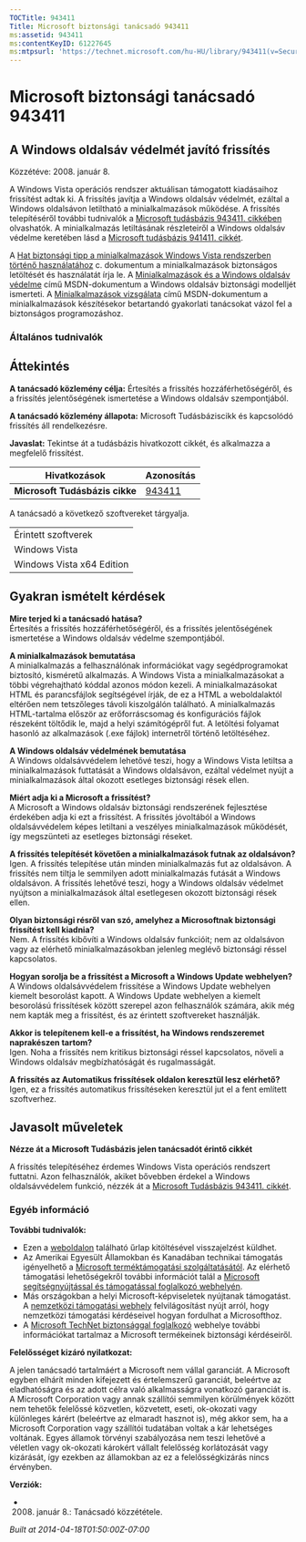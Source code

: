 ```yaml
---
TOCTitle: 943411
Title: Microsoft biztonsági tanácsadó 943411
ms:assetid: 943411
ms:contentKeyID: 61227645
ms:mtpsurl: 'https://technet.microsoft.com/hu-HU/library/943411(v=Security.10)'
---
```




Microsoft biztonsági tanácsadó 943411
=====================================

A Windows oldalsáv védelmét javító frissítés
--------------------------------------------

Közzétéve: 2008. január 8.

A Windows Vista operációs rendszer aktuálisan támogatott kiadásaihoz frissítést adtak ki. A frissítés javítja a Windows oldalsáv védelmét, ezáltal a Windows oldalsávon letiltható a minialkalmazások működése. A frissítés telepítéséről további tudnivalók a [Microsoft tudásbázis 943411. cikkében](http://support.microsoft.com/kb/943411) olvashatók. A minialkalmazás letiltásának részleteiről a Windows oldalsáv védelme keretében lásd a [Microsoft tudásbázis 941411. cikkét](http://support.microsoft.com/kb/941411).

A [Hat biztonsági tipp a minialkalmazások Windows Vista rendszerben történő használatához](http://www.microsoft.com/protect/yourself/downloads/gadgets.mspx) c. dokumentum a minialkalmazások biztonságos letöltését és használatát írja le. A [Minialkalmazások és a Windows oldalsáv védelme](http://msdn2.microsoft.com/en-us/library/bb508510.aspx) című MSDN-dokumentum a Windows oldalsáv biztonsági modelljét ismerteti. A [Minialkalmazások vizsgálata](http://msdn2.microsoft.com/en-us/library/bb498012.aspx) című MSDN-dokumentum a minialkalmazások készítésekor betartandó gyakorlati tanácsokat vázol fel a biztonságos programozáshoz.

### Általános tudnivalók

Áttekintés
----------


**A tanácsadó közlemény célja:** Értesítés a frissítés hozzáférhetőségéről, és a frissítés jelentőségének ismertetése a Windows oldalsáv szempontjából.

**A tanácsadó közlemény állapota:** Microsoft Tudásbáziscikk és kapcsolódó frissítés áll rendelkezésre.

**Javaslat:** Tekintse át a tudásbázis hivatkozott cikkét, és alkalmazza a megfelelő frissítést.

| Hivatkozások                   | Azonosítás                                       |
|--------------------------------|--------------------------------------------------|
| **Microsoft Tudásbázis cikke** | [943411](http://support.microsoft.com/kb/943411) |

A tanácsadó a következő szoftvereket tárgyalja.

|                           |
|---------------------------|
| Érintett szoftverek       |
| Windows Vista             |
| Windows Vista x64 Edition |

Gyakran ismételt kérdések
-------------------------


**Mire terjed ki a tanácsadó hatása?**  
Értesítés a frissítés hozzáférhetőségéről, és a frissítés jelentőségének ismertetése a Windows oldalsáv védelme szempontjából.

**A minialkalmazások bemutatása**  
A minialkalmazás a felhasználónak információkat vagy segédprogramokat biztosító, kisméretű alkalmazás. A Windows Vista a minialkalmazásokat a többi végrehajtható kóddal azonos módon kezeli. A minialkalmazásokat HTML és parancsfájlok segítségével írják, de ez a HTML a weboldalaktól eltérően nem tetszőleges távoli kiszolgálón található. A minialkalmazás HTML-tartalma először az erőforráscsomag és konfigurációs fájlok részeként töltődik le, majd a helyi számítógépről fut. A letöltési folyamat hasonló az alkalmazások (.exe fájlok) internetről történő letöltéséhez.

**A Windows oldalsáv védelmének bemutatása**  
A Windows oldalsávvédelem lehetővé teszi, hogy a Windows Vista letiltsa a minialkalmazások futtatását a Windows oldalsávon, ezáltal védelmet nyújt a minialkalmazások által okozott esetleges biztonsági rések ellen.

**Miért adja ki a Microsoft a frissítést?**  
A Microsoft a Windows oldalsáv biztonsági rendszerének fejlesztése érdekében adja ki ezt a frissítést. A frissítés jóvoltából a Windows oldalsávvédelem képes letiltani a veszélyes minialkalmazások működését, így megszünteti az esetleges biztonsági réseket.

**A frissítés telepítését követően a minialkalmazások futnak az oldalsávon?**  
Igen. A frissítés telepítése után minden minialkalmazás fut az oldalsávon. A frissítés nem tiltja le semmilyen adott minialkalmazás futását a Windows oldalsávon. A frissítés lehetővé teszi, hogy a Windows oldalsáv védelmet nyújtson a minialkalmazások által esetlegesen okozott biztonsági rések ellen.

**Olyan biztonsági résről van szó, amelyhez a Microsoftnak biztonsági frissítést kell kiadnia?**  
Nem. A frissítés kibővíti a Windows oldalsáv funkcióit; nem az oldalsávon vagy az elérhető minialkalmazásokban jelenleg meglévő biztonsági réssel kapcsolatos.

**Hogyan sorolja be a frissítést a Microsoft a Windows Update webhelyen?**  
A Windows oldalsávvédelem frissítése a Windows Update webhelyen kiemelt besorolást kapott. A Windows Update webhelyen a kiemelt besorolású frissítések között szerepel azon felhasználók számára, akik még nem kapták meg a frissítést, és az érintett szoftvereket használják.

**Akkor is telepítenem kell-e a frissítést, ha Windows rendszeremet naprakészen tartom?**  
Igen. Noha a frissítés nem kritikus biztonsági réssel kapcsolatos, növeli a Windows oldalsáv megbízhatóságát és rugalmasságát.

**A frissítés az Automatikus frissítések oldalon keresztül lesz elérhető?**  
Igen, ez a frissítés automatikus frissítéseken keresztül jut el a fent említett szoftverhez.

Javasolt műveletek
------------------


**Nézze át a Microsoft Tudásbázis jelen tanácsadót érintő cikkét**

A frissítés telepítéséhez érdemes Windows Vista operációs rendszert futtatni. Azon felhasználók, akiket bővebben érdekel a Windows oldalsávvédelem funkció, nézzék át a [Microsoft Tudásbázis 943411. cikkét](http://support.microsoft.com/kb/943411).

### Egyéb információ

**További tudnivalók:**

-   Ezen a [weboldalon](https://support.microsoft.com/common/survey.aspx?scid=sw;en;1257&amp;showpage=1&amp;ws=technet&amp;sd=tech) található űrlap kitöltésével visszajelzést küldhet.
-   Az Amerikai Egyesült Államokban és Kanadában technikai támogatás igényelhető a [Microsoft terméktámogatási szolgáltatásától](http://go.microsoft.com/fwlink/?linkid=21131). Az elérhető támogatási lehetőségekről további információt talál a [Microsoft segítségnyújtással és támogatással foglalkozó webhelyén](http://support.microsoft.com/).
-   Más országokban a helyi Microsoft-képviseletek nyújtanak támogatást. A [nemzetközi támogatási webhely](http://go.microsoft.com/fwlink/?linkid=21155) felvilágosítást nyújt arról, hogy nemzetközi támogatási kérdéseivel hogyan fordulhat a Microsofthoz.
-   A [Microsoft TechNet biztonsággal foglalkozó](http://go.microsoft.com/fwlink/?linkid=21132) webhelye további információkat tartalmaz a Microsoft termékeinek biztonsági kérdéseiről.

**Felelősséget kizáró nyilatkozat:**

A jelen tanácsadó tartalmáért a Microsoft nem vállal garanciát. A Microsoft egyben elhárít minden kifejezett és értelemszerű garanciát, beleértve az eladhatóságra és az adott célra való alkalmasságra vonatkozó garanciát is. A Microsoft Corporation vagy annak szállítói semmilyen körülmények között nem tehetők felelőssé közvetlen, közvetett, eseti, ok-okozati vagy különleges kárért (beleértve az elmaradt hasznot is), még akkor sem, ha a Microsoft Corporation vagy szállítói tudatában voltak a kár lehetséges voltának. Egyes államok törvényi szabályozása nem teszi lehetővé a véletlen vagy ok-okozati károkért vállalt felelősség korlátozását vagy kizárását, így ezekben az államokban az ez a felelősségkizárás nincs érvényben.

**Verziók:**

-   2008. január 8.: Tanácsadó közzététele.

*Built at 2014-04-18T01:50:00Z-07:00*
